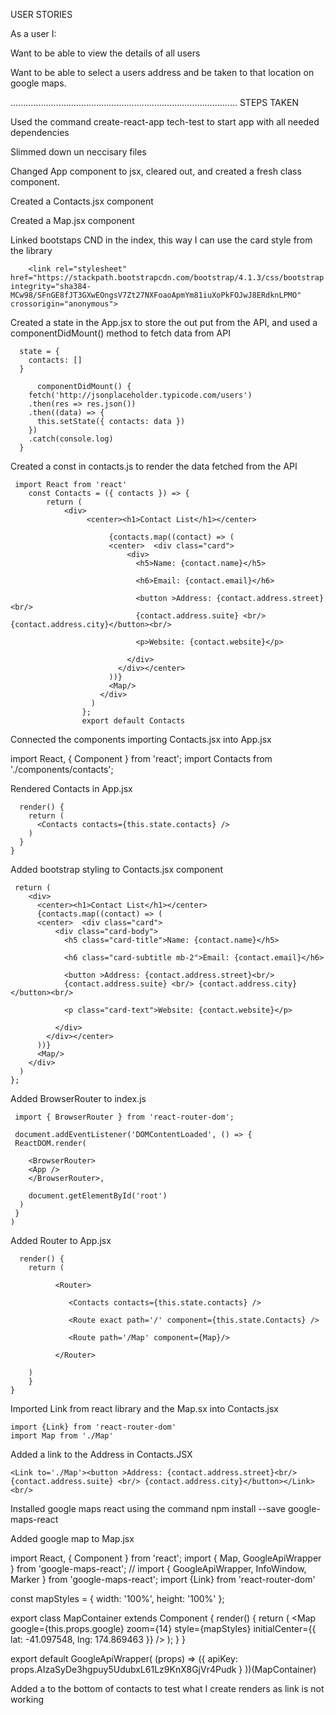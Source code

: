 
USER STORIES 


As a user I:

Want to be able to view the details of all users

Want to be able to select a users address and be taken to that location on google maps.


..........................................................................................
STEPS TAKEN


Used the command create-react-app tech-test to start app with all needed dependencies

Slimmed down un neccisary files

Changed App component to jsx, cleared out, and created a fresh class component.

Created a Contacts.jsx component

Created a Map.jsx component

Linked bootstaps CND in the index, this way I can use the card style from the library 

        <link rel="stylesheet" href="https://stackpath.bootstrapcdn.com/bootstrap/4.1.3/css/bootstrap.min.css" integrity="sha384-MCw98/SFnGE8fJT3GXwEOngsV7Zt27NXFoaoApmYm81iuXoPkFOJwJ8ERdknLPMO" crossorigin="anonymous">

Created a state in the App.jsx to store the out put from the API, and used a componentDidMount() method to fetch data from API


      state = {
        contacts: []
      }
      
          componentDidMount() {
        fetch('http://jsonplaceholder.typicode.com/users')
        .then(res => res.json())
        .then((data) => {
          this.setState({ contacts: data })
        })
        .catch(console.log)
      }     
      

Created a const in contacts.js to render the data fetched from the API

 
     import React from 'react'
        const Contacts = ({ contacts }) => {
            return (
                <div>
                     <center><h1>Contact List</h1></center>
    
                          {contacts.map((contact) => (
                          <center>  <div class="card">
                              <div>
                                <h5>Name: {contact.name}</h5>

                                <h6>Email: {contact.email}</h6>

                                <button >Address: {contact.address.street}<br/>
                                {contact.address.suite} <br/> {contact.address.city}</button><br/>

                                <p>Website: {contact.website}</p>

                              </div>
                            </div></center>
                          ))}   
                          <Map/> 
                        </div> 
                      )
                    };
                    export default Contacts

    
Connected the components importing Contacts.jsx into App.jsx

 import React, { Component } from 'react';
 import Contacts from './components/contacts';
    
 Rendered Contacts in App.jsx
 
      render() {
        return (
          <Contacts contacts={this.state.contacts} />
        )
      }
    }
   
Added bootstrap styling to Contacts.jsx component
    

     return (
        <div>
          <center><h1>Contact List</h1></center>
          {contacts.map((contact) => (
          <center>  <div class="card">
              <div class="card-body">
                <h5 class="card-title">Name: {contact.name}</h5>

                <h6 class="card-subtitle mb-2">Email: {contact.email}</h6>
              
                <button >Address: {contact.address.street}<br/>
                {contact.address.suite} <br/> {contact.address.city}</button><br/>

                <p class="card-text">Website: {contact.website}</p>
                
              </div>
            </div></center>
          ))}   
          <Map/> 
        </div> 
      )
    };
    
 Added BrowserRouter to index.js
 
     import { BrowserRouter } from 'react-router-dom';

     document.addEventListener('DOMContentLoaded', () => {
     ReactDOM.render(

        <BrowserRouter>
        <App />
        </BrowserRouter>,

        document.getElementById('root')
      )
     }
    )
    
Added Router to App.jsx


      render() {
        return (

              <Router>

                 <Contacts contacts={this.state.contacts} />

                 <Route exact path='/' component={this.state.Contacts} />

                 <Route path='/Map' component={Map}/>

              </Router> 
  
        )
        }
    }
    
Imported Link from react library and the Map.sx into Contacts.jsx

    import {Link} from 'react-router-dom'
    import Map from './Map'
    
Added a link to the Address in Contacts.JSX

    <Link to='./Map'><button >Address: {contact.address.street}<br/>
    {contact.address.suite} <br/> {contact.address.city}</button></Link><br/>
    
    
Installed google maps react using the command   npm install --save google-maps-react
     
Added google map to Map.jsx

import React, { Component } from 'react';
import { Map, GoogleApiWrapper } from 'google-maps-react';
// import { GoogleApiWrapper, InfoWindow, Marker } from 'google-maps-react';
import {Link} from 'react-router-dom'


const mapStyles = {
  width: '100%',
  height: '100%'
};

export class MapContainer extends Component {
  render() {
    return (
      <Map
        google={this.props.google}
        zoom={14}
        style={mapStyles}
        initialCenter={{
         lat: -41.097548,
         lng: 174.869463
        }}
      />
    );
  }
}

export default GoogleApiWrapper(
  (props) => ({
    apiKey: props.AIzaSyDe3hgpuy5UdubxL61Lz9KnX8GjVr4Pudk
  }
))(MapContainer)
     
Added a <Map /> to the bottom of contacts to test what I create renders as link is not working
        
    
